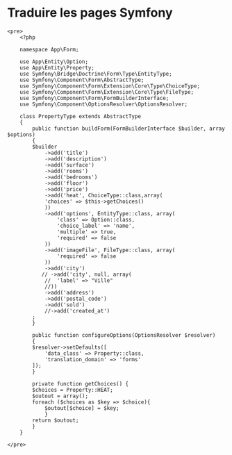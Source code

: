 # Traduire les pages Symfony

	<pre>
		<?php

		namespace App\Form;

		use App\Entity\Option;
		use App\Entity\Property;
		use Symfony\Bridge\Doctrine\Form\Type\EntityType;
		use Symfony\Component\Form\AbstractType;
		use Symfony\Component\Form\Extension\Core\Type\ChoiceType;
		use Symfony\Component\Form\Extension\Core\Type\FileType;
		use Symfony\Component\Form\FormBuilderInterface;
		use Symfony\Component\OptionsResolver\OptionsResolver;

		class PropertyType extends AbstractType
		{
		    public function buildForm(FormBuilderInterface $builder, array $options)
		    {
			$builder
			    ->add('title')
			    ->add('description')
			    ->add('surface')
			    ->add('rooms')
			    ->add('bedrooms')
			    ->add('floor')
			    ->add('price')
			    ->add('heat', ChoiceType::class,array(
				'choices' => $this->getChoices()
			    ))
				->add('options', EntityType::class, array(
					'class' => Option::class,
				    'choice_label' => 'name',
					'multiple' => true,
					'required' => false
				))
				->add('imageFile', FileType::class, array(
					'required' => false
				))
			    ->add('city')
			   // ->add('city', null, array(
			    //	'label' => "Ville"
			    //))
			    ->add('address')
			    ->add('postal_code')
			    ->add('sold')
			    //->add('created_at')
			;
		    }

		    public function configureOptions(OptionsResolver $resolver)
		    {
			$resolver->setDefaults([
			    'data_class' => Property::class,
				'translation_domain' => 'forms'
			]);
		    }

			private function getChoices() {
			$choices = Property::HEAT;
			$outout = array();
			foreach ($choices as $key => $choice){
				$outout[$choice] = $key;
			    }
			return $outout;
			}
		}

	</pre>
